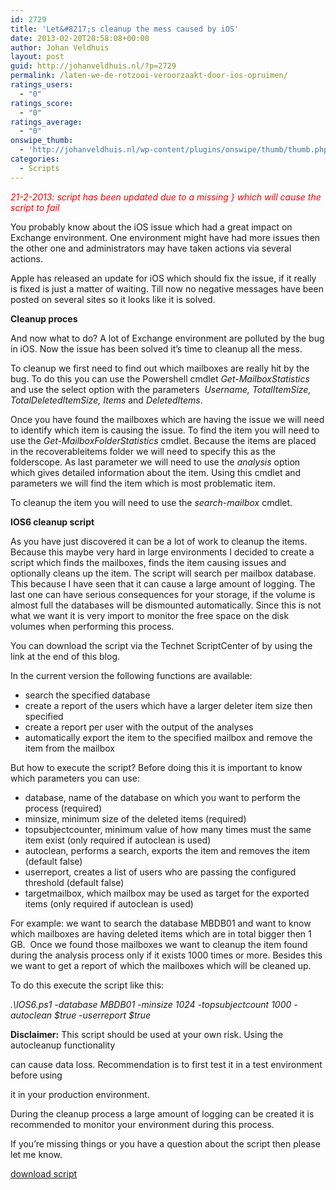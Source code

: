 ```yaml
---
id: 2729
title: 'Let&#8217;s cleanup the mess caused by iOS'
date: 2013-02-20T20:58:08+00:00
author: Johan Veldhuis
layout: post
guid: http://johanveldhuis.nl/?p=2729
permalink: /laten-we-de-rotzooi-veroorzaakt-door-ios-opruimen/
ratings_users:
  - "0"
ratings_score:
  - "0"
ratings_average:
  - "0"
onswipe_thumb:
  - 'http://johanveldhuis.nl/wp-content/plugins/onswipe/thumb/thumb.php?src=http://johanveldhuis.nl/wp-content/plugins/sociable-zyblog-edition/images/digg.png&amp;w=600&amp;h=800&amp;zc=1&amp;q=75&amp;f=0'
categories:
  - Scripts
---
```

<span style="color: #ff0000;"><em>21-2-2013: script has been updated due to a missing } which will cause the script to fail</em></span>

You probably know about the iOS issue which had a great impact on Exchange environment. One environment might have had more issues then the other one and administrators may have taken actions via several actions.

Apple has released an update for iOS which should fix the issue, if it really is fixed is just a matter of waiting. Till now no negative messages have been posted on several sites so it looks like it is solved.

**Cleanup proces**

And now what to do? A lot of Exchange environment are polluted by the bug in iOS. Now the issue has been solved it&#8217;s time to cleanup all the mess.

To cleanup we first need to find out which mailboxes are really hit by the bug. To do this you can use the Powershell cmdlet _Get-MailboxStatistics_ and use the select option with the parameters  _Username, TotalItemSize,_ _TotalDeletedItemSize, Items_ and _DeletedItems_.

Once you have found the mailboxes which are having the issue we will need to identify which item is causing the issue. To find the item you will need to use the _Get-MailboxFolderStatistics_ cmdlet. Because the items are placed in the recoverableitems folder we will need to specify this as the folderscope. As last parameter we will need to use the _analysis_ option which gives detailed information about the item. Using this cmdlet and parameters we will find the item which is most problematic item.

To cleanup the item you will need to use the _search-mailbox_ cmdlet.

**IOS6 cleanup script**

As you have just discovered it can be a lot of work to cleanup the items. Because this maybe very hard in large environments I decided to create a script which finds the mailboxes, finds the item causing issues and optionally cleans up the item. The script will search per mailbox database. This because I have seen that it can cause a large amount of logging. The last one can have serious consequences for your storage, if the volume is almost full the databases will be dismounted automatically. Since this is not what we want it is very import to monitor the free space on the disk volumes when performing this process.

You can download the script via the Technet ScriptCenter of by using the link at the end of this blog.

In the current version the following functions are available:

  * search the specified database
  * create a report of the users which have a larger deleter item size then specified
  * create a report per user with the output of the analyses
  * automatically export the item to the specified mailbox and remove the item from the mailbox

But how to execute the script? Before doing this it is important to know which parameters you can use:

  * database, name of the database on which you want to perform the process (required)
  * minsize, minimum size of the deleted items (required)
  * topsubjectcounter, minimum value of how many times must the same item exist (only required if autoclean is used)
  * autoclean, performs a search, exports the item and removes the item (default false)
  * userreport, creates a list of users who are passing the configured threshold (default false)
  * targetmailbox, which mailbox may be used as target for the exported items (only required if autoclean is used)

For example: we want to search the database MBDB01 and want to know which mailboxes are having deleted items which are in total bigger then 1 GB.  Once we found those mailboxes we want to cleanup the item found during the analysis process only if it exists 1000 times or more. Besides this we want to get a report of which the mailboxes which will be cleaned up.

To do this execute the script like this:

_.\IOS6.ps1 -database MBDB01 -minsize 1024 -topsubjectcount 1000 -autoclean $true -userreport $true_

**Disclaimer:** This script should be used at your own risk. Using the autocleanup functionality
  
can cause data loss. Recommendation is to first test it in a test environment before using
  
it in your production environment.

During the cleanup process a large amount of logging can be created it is recommended to monitor your environment during this process.

If you&#8217;re missing things or you have a question about the script then please let me know.

[download script](http://gallery.technet.microsoft.com/IOS6-calender-issue-cleanup-3199bb03)